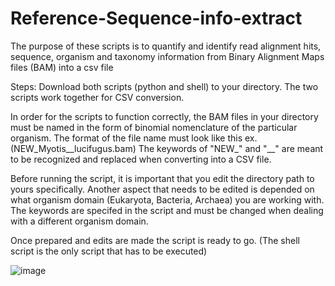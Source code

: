 # Reference-Sequence-info-extract
The purpose of these scripts is to quantify and identify read alignment hits, sequence, organism and taxonomy information from Binary Alignment Maps files (BAM) into a csv file


Steps:
Download both scripts (python and shell) to your directory. The two scripts work together for CSV conversion.

In order for the scripts to function correctly, the BAM files in your directory must be named in the form of binomial nomenclature of the particular organism. The format of the file name must look like this ex. (NEW_Myotis__lucifugus.bam) The keywords of "NEW_" and "__" are meant to be recognized and replaced when converting into a CSV file.

Before running the script, it is important that you edit the directory path to yours specifically. Another aspect that needs to be edited is depended on what organism domain (Eukaryota, Bacteria, Archaea) you are working with. The keywords are specifed in the script and must be changed when dealing with a different organism domain.

Once prepared and edits are made the script is ready to go. (The shell script is the only script that has to be executed)






![image](https://user-images.githubusercontent.com/97570002/183275995-b1dc62c4-97ef-4589-8c21-1229d973a51f.png)
